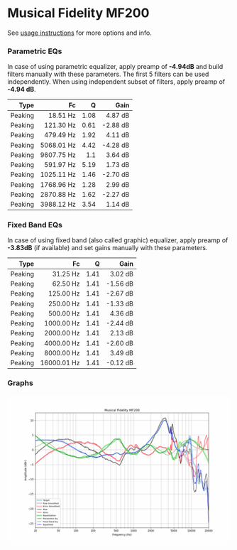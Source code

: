 # Musical Fidelity MF200
See [usage instructions](https://github.com/jaakkopasanen/AutoEq#usage) for more options and info.

### Parametric EQs
In case of using parametric equalizer, apply preamp of **-4.94dB** and build filters manually
with these parameters. The first 5 filters can be used independently.
When using independent subset of filters, apply preamp of **-4.94 dB**.

| Type    | Fc         |    Q | Gain     |
|--------:|-----------:|-----:|---------:|
| Peaking | 18.51 Hz   | 1.08 | 4.87 dB  |
| Peaking | 121.30 Hz  | 0.61 | -2.88 dB |
| Peaking | 479.49 Hz  | 1.92 | 4.11 dB  |
| Peaking | 5068.01 Hz | 4.42 | -4.28 dB |
| Peaking | 9607.75 Hz | 1.1  | 3.64 dB  |
| Peaking | 591.97 Hz  | 5.19 | 1.73 dB  |
| Peaking | 1025.11 Hz | 1.46 | -2.70 dB |
| Peaking | 1768.96 Hz | 1.28 | 2.99 dB  |
| Peaking | 2870.88 Hz | 1.62 | -2.27 dB |
| Peaking | 3988.12 Hz | 3.54 | 1.14 dB  |

### Fixed Band EQs
In case of using fixed band (also called graphic) equalizer, apply preamp of **-3.83dB**
(if available) and set gains manually with these parameters.

| Type    | Fc          |    Q | Gain     |
|--------:|------------:|-----:|---------:|
| Peaking | 31.25 Hz    | 1.41 | 3.02 dB  |
| Peaking | 62.50 Hz    | 1.41 | -1.56 dB |
| Peaking | 125.00 Hz   | 1.41 | -2.67 dB |
| Peaking | 250.00 Hz   | 1.41 | -1.33 dB |
| Peaking | 500.00 Hz   | 1.41 | 4.36 dB  |
| Peaking | 1000.00 Hz  | 1.41 | -2.44 dB |
| Peaking | 2000.00 Hz  | 1.41 | 2.13 dB  |
| Peaking | 4000.00 Hz  | 1.41 | -2.60 dB |
| Peaking | 8000.00 Hz  | 1.41 | 3.49 dB  |
| Peaking | 16000.01 Hz | 1.41 | -0.12 dB |

### Graphs
![](./Musical%20Fidelity%20MF200.png)
